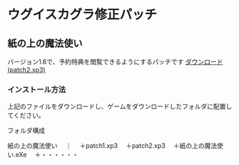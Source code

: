 # ウグイスカグラ修正パッチ

## 紙の上の魔法使い

バージョン1.6で、予約特典を閲覧できるようにするパッチです
[ダウンロード(patch2.xp3)](/kamimaho/patch2.xp3)

### インストール方法

上記のファイルをダウンロードし、ゲームをダウンロードしたフォルダに配置してください。

フォルダ構成

紙の上の魔法使い
　｜
　＋patch1.xp3
　＋patch2.xp3
　＋紙の上の魔法使い.eXe
　＋・・・・・・

